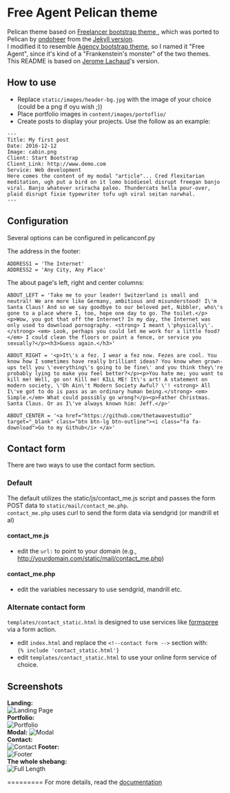 Free Agent Pelican theme
=========================

Pelican theme based on [Freelancer bootstrap theme ](http://ironsummitmedia.github.io/startbootstrap-freelancer/), which was ported to Pelican by [ondoheer](https://github.com/ondoheer/freelancer-theme-pelican/tree/master/templates) from the [Jekyll version](https://github.com/y7kim/agency-jekyll-theme).  
I modified it to resemble [Agency bootstrap theme](https://github.com/BlackrockDigital/startbootstrap-agency), so I named it "Free Agent", since it's kind of a "Frankenstein's monster" of the two themes.  
This README is based on [Jerome Lachaud](https://github.com/jeromelachaud/freelancer-theme)'s version.

## How to use
 - Replace `static/images/header-bg.jpg` with the image of your choice (could be a png if oyu wish ;))
 - Place portfolio images in `content/images/portoflio/`
 - Create posts to display your projects. Use the follow as an example:

```
---
Title: My first post
Date: 2016-12-12
Image: cabin.png
Client: Start Bootstrap
Client_Link: http://www.demo.com
Service: Web development
Here comes the content of my modal "article"... Cred flexitarian meditation, ugh put a bird on it lomo biodiesel disrupt freegan banjo viral. Banjo whatever sriracha paleo. Thundercats hella pour-over, plaid disrupt fixie typewriter tofu ugh viral seitan narwhal.
---  
```
## Configuration  
Several options can be configured in pelicanconf.py

The address in the footer:
```
ADDRESS1 = 'The Internet'
ADDRESS2 = 'Any City, Any Place'
```
The about page's left, right and center columns:  
```
ABOUT_LEFT = 'Take me to your leader! Switzerland is small and neutral! We are more like Germany, ambitious and misunderstood! I\'m Santa Claus! And so we say goodbye to our beloved pet, Nibbler, who\'s gone to a place where I, too, hope one day to go. The toilet.</p><p>Wow, you got that off the Internet? In my day, the Internet was only used to download pornography. <strong> I meant \'physically\'.</strong> <em> Look, perhaps you could let me work for a little food?</em> I could clean the floors or paint a fence, or service you sexually?</p><h3>Guess again.</h3>'

ABOUT_RIGHT = '<p>It\'s a fez. I wear a fez now. Fezes are cool. You know how I sometimes have really brilliant ideas? You know when grown-ups tell you \'everything\'s going to be fine\' and you think they\'re probably lying to make you feel better?</p><p>You hate me; you want to kill me! Well, go on! Kill me! KILL ME! It\'s art! A statement on modern society, \'Oh Ain\'t Modern Society Awful? \'! <strong> All I\'ve got to do is pass as an ordinary human being.</strong> <em> Simple.</em> What could possibly go wrong?</p><p>Father Christmas. Santa Claus. Or as I\'ve always known him: Jeff.</p>'

ABOUT_CENTER = '<a href="https://github.com/thetawavestudio" target="_blank" class="btn btn-lg btn-outline"><i class="fa fa-download">Go to my Github</i> </a>'
```

## Contact form
There are two ways to use the contact form section.  
### Default
The default utilizes the static/js/contact_me.js script and passes the form  POST data to `static/mail/contact_me.php`.  
`contact_me.php` uses curl to send the form data via sendgrid (or mandrill et al)
#### contact_me.js
 - edit the `url:` to point to your domain  (e.g., http://yourdomain.com/static/mail/contact_me.php)

#### contact_me.php
 - edit the variables necessary to use sendgrid, mandrill etc.

### Alternate contact form
 `templates/contact_static.html` is designed to use services like [formspree](http://formspree.io) via a form action.  
  - edit `index.html` and replace the `<!--contact form -->` section with:  
   `{% include 'contact_static.html'}`  
  - edit `templates/contact_static.html` to use your online form service of choice.






## Screenshots
**Landing:**  
![Landing Page](https://github.com/thetawavestudio/pelican-free-agent/blob/master/screenshots/landingpage.png)  
**Portfolio:**  
![Portfolio](https://github.com/thetawavestudio/pelican-free-agent/blob/master/screenshots/portfolio.png)  
**Modal:**
![Modal](https://github.com/thetawavestudio/pelican-free-agent/blob/master/screenshots/modal.png)  
**Contact:**  
![Contact](https://github.com/thetawavestudio/pelican-free-agent/blob/master/screenshots/contact.png) 
**Footer:**  
![Footer](https://github.com/thetawavestudio/pelican-free-agent/blob/master/screenshots/footer.png)  
**The whole shebang:**  
![Full Length](https://github.com/thetawavestudio/pelican-free-agent/blob/master/screenshots/full.png)  




=========
For more details, read the [documentation](http://pelican.readthedocs.org)

